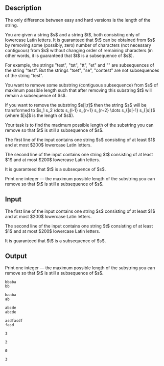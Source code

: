 ## Description

<div><p><span class="tex-font-style-bf">The only difference between easy and hard versions is the length of the string</span>.</p><p>You are given a string $s$ and a string $t$, both consisting only of lowercase Latin letters. It is guaranteed that $t$ can be obtained from $s$ by removing some (possibly, zero) number of characters (not necessary contiguous) from $s$ without changing order of remaining characters (in other words, it is guaranteed that $t$ is a subsequence of $s$).</p><p>For example, the strings "<span class="tex-font-style-tt">test</span>", "<span class="tex-font-style-tt">tst</span>", "<span class="tex-font-style-tt">tt</span>", "<span class="tex-font-style-tt">et</span>" and "" are subsequences of the string "<span class="tex-font-style-tt">test</span>". But the strings "<span class="tex-font-style-tt">tset</span>", "<span class="tex-font-style-tt">se</span>", "<span class="tex-font-style-tt">contest</span>" are not subsequences of the string "<span class="tex-font-style-tt">test</span>".</p><p>You want to remove some substring (contiguous subsequence) from $s$ of <span class="tex-font-style-bf">maximum possible length</span> such that after removing this substring $t$ will remain a subsequence of $s$.</p><p>If you want to remove the substring $s[l;r]$ then the string $s$ will be transformed to $s_1 s_2 \dots s_{l-1} s_{r+1} s_{r+2} \dots s_{|s|-1} s_{|s|}$ (where $|s|$ is the length of $s$).</p><p>Your task is to find the maximum possible length of the substring you can remove so that $t$ is still a subsequence of $s$.</p></div><div class="input-specification"><p>The first line of the input contains one string $s$ consisting of at least $1$ and at most $200$ lowercase Latin letters.</p><p>The second line of the input contains one string $t$ consisting of at least $1$ and at most $200$ lowercase Latin letters.</p><p>It is guaranteed that $t$ is a subsequence of $s$.</p></div><div class="output-specification"><p>Print one integer — the maximum possible length of the substring you can remove so that $t$ is still a subsequence of $s$.</p></div>

## Input

<p>The first line of the input contains one string $s$ consisting of at least $1$ and at most $200$ lowercase Latin letters.</p><p>The second line of the input contains one string $t$ consisting of at least $1$ and at most $200$ lowercase Latin letters.</p><p>It is guaranteed that $t$ is a subsequence of $s$.</p>

## Output

<p>Print one integer — the maximum possible length of the substring you can remove so that $t$ is still a subsequence of $s$.</p>





```input1
bbaba
bb
```




```input2
baaba
ab
```




```input3
abcde
abcde
```




```input4
asdfasdf
fasd
```




```output1
3
```




```output2
2
```




```output3
0
```




```output4
3
```


